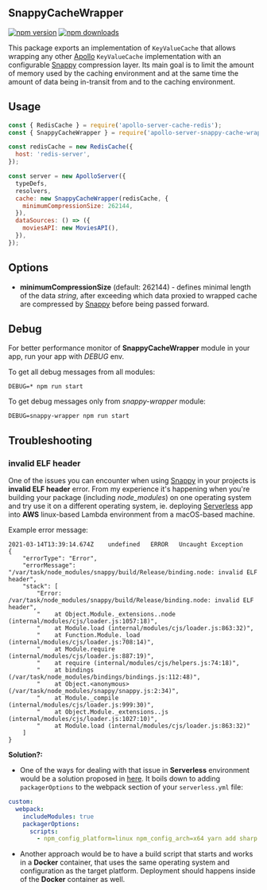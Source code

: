 ## SnappyCacheWrapper

[![npm version](https://badge.fury.io/js/apollo-server-snappy-cache-wrapper.svg)](https://badge.fury.io/js/apollo-server-snappy-cache-wrapper)
[![npm downloads](https://img.shields.io/npm/dw/apollo-server-snappy-cache-wrapper)](https://www.npmjs.com/package/apollo-server-snappy-cache-wrapper)

This package exports an implementation of `KeyValueCache` that allows wrapping any other
[Apollo](https://github.com/apollographql/apollo-server) `KeyValueCache` implementation with an
configurable [Snappy](https://github.com/kesla/node-snappy) compression layer. Its main goal is
to limit the amount of memory used by the caching environment and at the same time the amount of
data being in-transit from and to the caching environment.

## Usage

```js
const { RedisCache } = require('apollo-server-cache-redis');
const { SnappyCacheWrapper } = require('apollo-server-snappy-cache-wrapper');

const redisCache = new RedisCache({
  host: 'redis-server',
});

const server = new ApolloServer({
  typeDefs,
  resolvers,
  cache: new SnappyCacheWrapper(redisCache, {
    minimumCompressionSize: 262144,
  }),
  dataSources: () => ({
    moviesAPI: new MoviesAPI(),
  }),
});
```

## Options

- **minimumCompressionSize** (default: 262144) - defines minimal length of the data _string_, after
  exceeding which data proxied to wrapped cache are compressed by
  [Snappy](https://github.com/kesla/node-snappy) before being passed forward.

## Debug

For better performance  monitor of **SnappyCacheWrapper** module in your app, run your app with
_DEBUG_ env.

To get all debug messages from all modules:
```
DEBUG=* npm run start
```

To get debug messages only from _snappy-wrapper_ module:
```
DEBUG=snappy-wrapper npm run start
```

## Troubleshooting

### invalid ELF header

One of the issues you can encounter when using [Snappy](https://github.com/kesla/node-snappy) in
your projects is **invalid ELF header** error. From my experience it's happening when you're
building your package (including _node_modules_) on one operating system and try use it on a
different operating system, ie. deploying [Serverless](https://github.com/serverless/serverless)
app into **AWS** linux-based Lambda environment from a macOS-based machine.

Example error message:
```
2021-03-14T13:39:14.674Z	undefined	ERROR	Uncaught Exception 	
{
    "errorType": "Error",
    "errorMessage": "/var/task/node_modules/snappy/build/Release/binding.node: invalid ELF header",
    "stack": [
        "Error: /var/task/node_modules/snappy/build/Release/binding.node: invalid ELF header",
        "    at Object.Module._extensions..node (internal/modules/cjs/loader.js:1057:18)",
        "    at Module.load (internal/modules/cjs/loader.js:863:32)",
        "    at Function.Module._load (internal/modules/cjs/loader.js:708:14)",
        "    at Module.require (internal/modules/cjs/loader.js:887:19)",
        "    at require (internal/modules/cjs/helpers.js:74:18)",
        "    at bindings (/var/task/node_modules/bindings/bindings.js:112:48)",
        "    at Object.<anonymous> (/var/task/node_modules/snappy/snappy.js:2:34)",
        "    at Module._compile (internal/modules/cjs/loader.js:999:30)",
        "    at Object.Module._extensions..js (internal/modules/cjs/loader.js:1027:10)",
        "    at Module.load (internal/modules/cjs/loader.js:863:32)"
    ]
}
```

**Solution?:**
- One of the ways for dealing with that issue in **Serverless** environment would be a solution proposed
in [here](https://github.com/serverless/serverless/issues/308#issuecomment-685149964). It boils
down to adding `packagerOptions` to the webpack section of your `serverless.yml` file:

```yaml
custom:
  webpack:
    includeModules: true
    packagerOptions:
      scripts:
        - npm_config_platform=linux npm_config_arch=x64 yarn add sharp
```

- Another approach would be to have a build script that starts and works in a **Docker** container,
that uses the same operating system and configuration as the target platform. Deployment should
happens inside of the **Docker** container as well.
